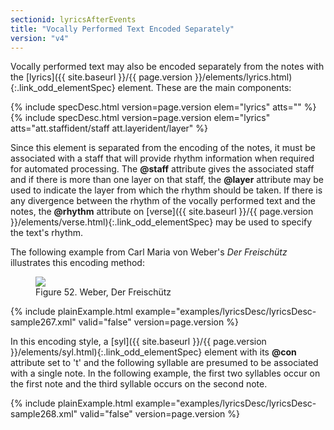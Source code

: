 ```yaml
---
sectionid: lyricsAfterEvents
title: "Vocally Performed Text Encoded Separately"
version: "v4"
---
```




Vocally performed text may also be encoded separately from the notes with the [lyrics]({{ site.baseurl }}/{{ page.version }}/elements/lyrics.html){:.link_odd_elementSpec} element. These are the main components:



{% include specDesc.html version=page.version elem="lyrics" atts="" %}
{% include specDesc.html version=page.version elem="lyrics" atts="att.staffident/staff att.layerident/layer" %}



Since this element is separated from the encoding of the notes, it must be associated
with a
staff that will provide rhythm information when required for automated processing.
The
**@staff** attribute gives the associated staff and if there is more than one layer on
that staff, the **@layer** attribute may be used to indicate the layer from which the
rhythm should be taken. If there is any divergence between the rhythm of the vocally
performed
text and the notes, the **@rhythm** attribute on [verse]({{ site.baseurl }}/{{ page.version }}/elements/verse.html){:.link_odd_elementSpec} may be used
to specify the text's rhythm.


The following example from Carl Maria von Weber's *Der Freischütz* illustrates
this encoding method:

<figure class="figure">
   <img src="{{ site.baseurl }}/Images/modules/lyrics/ex_lyric.png" class="img-responsive"></img>
   <figcaption class="figure-caption">Figure 52. Weber, Der Freischütz</figcaption>
</figure>
{% include plainExample.html example="examples/lyricsDesc/lyricsDesc-sample267.xml" valid="false" version=page.version %}


In this encoding style, a [syl]({{ site.baseurl }}/{{ page.version }}/elements/syl.html){:.link_odd_elementSpec} element with its **@con** attribute
set to 't' and the following syllable are presumed to be associated with a single
note. In the
following example, the first two syllables occur on the first note and the third syllable
occurs on the second note.

{% include plainExample.html example="examples/lyricsDesc/lyricsDesc-sample268.xml" valid="false" version=page.version %}


